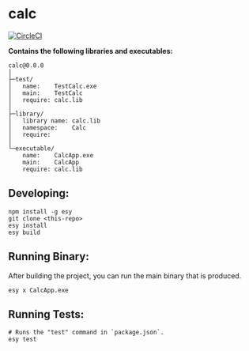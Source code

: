 # calc


[![CircleCI](https://circleci.com/gh/yourgithubhandle/calc/tree/master.svg?style=svg)](https://circleci.com/gh/yourgithubhandle/calc/tree/master)


**Contains the following libraries and executables:**

```
calc@0.0.0
│
├─test/
│   name:    TestCalc.exe
│   main:    TestCalc
│   require: calc.lib
│
├─library/
│   library name: calc.lib
│   namespace:    Calc
│   require:
│
└─executable/
    name:    CalcApp.exe
    main:    CalcApp
    require: calc.lib
```

## Developing:

```
npm install -g esy
git clone <this-repo>
esy install
esy build
```

## Running Binary:

After building the project, you can run the main binary that is produced.

```
esy x CalcApp.exe 
```

## Running Tests:

```
# Runs the "test" command in `package.json`.
esy test
```
